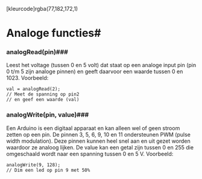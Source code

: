 [kleurcode]rgba(77,182,172,1)

# Analoge functies#

### analogRead(pin)###

Leest het voltage (tussen 0 en 5 volt) dat staat op een analoge input pin (pin 0 t/m 5 zijn analoge pinnen) en geeft daarvoor een waarde tussen 0 en 1023.
Voorbeeld:

``` Arduino C++
val = analogRead(2);
// Meet de spanning op pin2
// en geef een waarde (val)
```

### analogWrite(pin, value)###

Een Arduino is een digitaal apparaat en kan alleen wel of geen stroom zetten op een pin. De pinnen 3, 5, 6, 9, 10 en 11 ondersteunen PWM (pulse width modulation). Deze pinnen kunnen heel snel aan en uit gezet worden waardoor ze analoog lijken. De value kan een getal zijn tussen 0 en 255 die omgeschaald wordt naar een spanning tussen 0 en 5 V.
Voorbeeld:

``` Arduino C++
analogWrite(9, 128);
// Dim een led op pin 9 met 50%
```